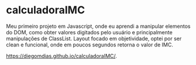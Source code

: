 # calculadoraIMC
Meu primeiro projeto em Javascript, onde eu aprendi a manipular elementos do DOM, como obter valores digitados pelo usuário e principalmente manipulações de ClassList.
Layout focado em objetividade, optei por ser clean e funcional, onde em poucos segundos retorna o valor de IMC.

https://diegomdias.github.io/calculadoraIMC/.
